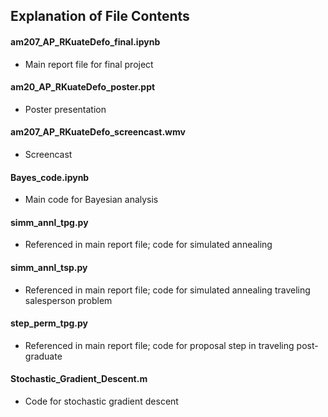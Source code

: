 ## Explanation of File Contents


#### am207_AP_RKuateDefo_final.ipynb
- Main report file for final project


#### am20_AP_RKuateDefo_poster.ppt
- Poster presentation


#### am207_AP_RKuateDefo_screencast.wmv
- Screencast


#### Bayes_code.ipynb
- Main code for Bayesian analysis 


#### simm_annl_tpg.py
- Referenced in main report file; code for simulated annealing 


#### simm_annl_tsp.py 
- Referenced in main report file; code for simulated annealing traveling salesperson problem


#### step_perm_tpg.py
- Referenced in main report file; code for proposal step in traveling post-graduate


#### Stochastic_Gradient_Descent.m
- Code for stochastic gradient descent 
